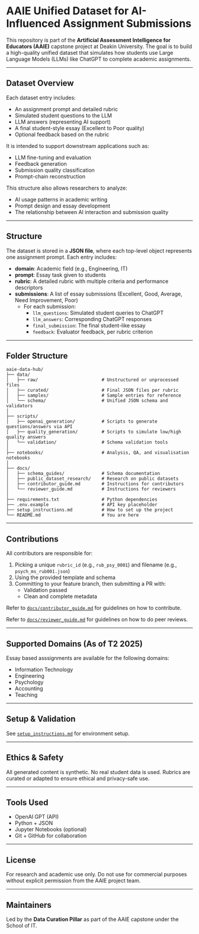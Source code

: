 # AAIE Unified Dataset for AI-Influenced Assignment Submissions

This repository is part of the **Artificial Assessment Intelligence for Educators (AAIE)** capstone project at Deakin University. The goal is to build a high-quality unified dataset that simulates how students use Large Language Models (LLMs) like ChatGPT to complete academic assignments.

---

## Dataset Overview

Each dataset entry includes:
- An assignment prompt and detailed rubric
- Simulated student questions to the LLM
- LLM answers (representing AI support)
- A final student-style essay (Excellent to Poor quality)
- Optional feedback based on the rubric

It is intended to support downstream applications such as:
- LLM fine-tuning and evaluation
- Feedback generation
- Submission quality classification
- Prompt-chain reconstruction

This structure also allows researchers to analyze:
- AI usage patterns in academic writing
- Prompt design and essay development
- The relationship between AI interaction and submission quality

---

## Structure

The dataset is stored in a **JSON file**, where each top-level object represents one assignment prompt. Each entry includes:

- **domain**: Academic field (e.g., Engineering, IT)
- **prompt**: Essay task given to students
- **rubric**: A detailed rubric with multiple criteria and performance descriptors
- **submissions**: A list of essay submissions (Excellent, Good, Average, Need Improvement, Poor)
  - For each submission:
    - `llm_questions`: Simulated student queries to ChatGPT
    - `llm_answers`: Corresponding ChatGPT responses
    - `final_submission`: The final student-like essay
    - `feedback`: Evaluator feedback, per rubric criterion

---

## Folder Structure

```
aaie-data-hub/
├── data/
│   ├── raw/                        # Unstructured or unprocessed files
│   ├── curated/                    # Final JSON files per rubric
│   ├── samples/                    # Sample entries for reference
│   └── schema/                     # Unified JSON schema and validators
│
├── scripts/
│   ├── openai_generation/          # Scripts to generate questions/answers via API
│   ├── quality_generation/         # Scripts to simulate low/high quality answers
│   └── validation/                 # Schema validation tools
│
├── notebooks/                      # Analysis, QA, and visualisation notebooks
│
├── docs/
│   ├── schema_guides/              # Schema documentation
│   ├── public_dataset_research/    # Research on public datasets
│   ├── contributor_guide.md        # Instructions for contributors
│   └── reviewer_guide.md           # Instructions for reviewers
│
├── requirements.txt                # Python dependencies
├── .env.example                    # API key placeholder
├── setup_instructions.md           # How to set up the project
└── README.md                       # You are here
```

---

## Contributions

All contributors are responsible for:

1. Picking a unique `rubric_id` (e.g., `rub_psy_0001`) and filename (e.g., `psych_ms_rub001.json`)
2. Using the provided template and schema
3. Committing to your feature branch, then submitting a PR with:
   - Validation passed 
   - Clean and complete metadata

Refer to [`docs/contributor_guide.md`](./docs/contributor_guide.md) for guidelines on how to contribute.

Refer to [`docs/reviewer_guide.md`](./docs/reviewer_guide.md) for guidelines on how to do peer reviews.

---

## Supported Domains (As of T2 2025)

Essay based asssignments are available for the following domains:
- Information Technology
- Engineering
- Psychology
- Accounting
- Teaching

---

## Setup & Validation

See [`setup_instructions.md`](./setup_instructions.md) for environment setup.

---
## Ethics & Safety

All generated content is synthetic. No real student data is used. Rubrics are curated or adapted to ensure ethical and privacy-safe use.

---

## Tools Used

- OpenAI GPT (API)
- Python + JSON
- Jupyter Notebooks (optional)
- Git + GitHub for collaboration

---

## License

For research and academic use only. Do not use for commercial purposes without explicit permission from the AAIE project team.

---

## Maintainers

Led by the **Data Curation Pillar** as part of the AAIE capstone under the School of IT.